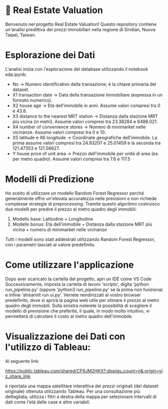 # 🏡 Real Estate Valuation
Benvenuto nel progetto Real Estate Valuation!
Questo repository contiene un'analisi predittiva dei prezzi immobiliari nella regione di Sindian, Nuova Taipei, Taiwan.

# Esplorazione dei Dati
L'analisi inizia con l'esplorazione del database utilizzando il notebook eda.ipynb.
-   No → Numero identificativo della transazione; è la chiave primaria del dataset.
-   X1 transaction date → Data della transazione immobiliare (espressa in un formato numerico).
-   X2 house age → Età dell’immobile in anni. Assume valori compresi tra 0 e 43.8.
-   X3 distance to the nearest MRT station → Distanza dalla stazione MRT più vicina (in metri). Assume valori compresi tra 23.38284 e 6488.021.
-   X4 number of convenience stores → Numero di minimarket nelle vicinanze. Assume valori compresi tra 0 e 10.
-   X5 latitude e X6 longitude → Coordinate geografiche dell’immobile. La prima assume valori compresi tra 24.93207 e 25.01459 e la seconda tra 121.47353 e 121.56627.
-   Y house price of unit area → Prezzo dell'immobile per unità di area (es. per metro quadro). Assume valori compresi tra 7.6 e 117.5

# Modelli di Predizione
Ho scelto di utilizzare un modello Random Forest Regressor perché generalmente offre un'elevata accuratezza nelle previsioni e non richiede complesse strategie di preprocessing.
Tramite questo algoritmo costruisco due modelli per predire il prezzo al metro quadro degli immobili:

1) Modello base: Latitudine + Longitudine
2) Modello bonus: Età dell’immobile + Distanza dalla stazione MRT più vicina + numero di minimarket nelle vicinanze

Tutti i modelli sono stati addestrati utilizzando Random Forest Regressor, con i parametri lasciati al valore predefinito.
# Come utilizzare l'applicazione
Dopo aver scaricato la cartella del progetto, apri un IDE come VS Code
Successivamente, imposta la cartella di lavoro 'scripts', digita 'python run_pipeline.py' (oppure 'python3 run_pipeline.py' se la prima non funziona) e infine 'streamlit run ui.py'. Verrete reindirizzati al vostro browser predefinito, dove si aprirà la pagina web utile per stimare il prezzo al metro quadro degli immobili. Sulla sinistra noterete la possibilità di scegliere il modello di previsione che preferite, il quale, in modo molto intuitivo, vi permetterà di calcolare il costo al metro quadro dell'immobile.

#  Visualizzazione dei Dati con l'utilizzo di Tableau:
Al seguente link:

https://public.tableau.com/shared/CF9JM2HKX?:display_count=n&:origin=viz_share_link

è riportata una mappa satellitare interattiva dei prezzi originali (del dataset originale) ottenuta utilizzando Tableau.
Per una consultazione più dettagliata, utilizza i filtri a destra della mappa per selezionare intervalli di dati come l'età delle case e altre variabili.





